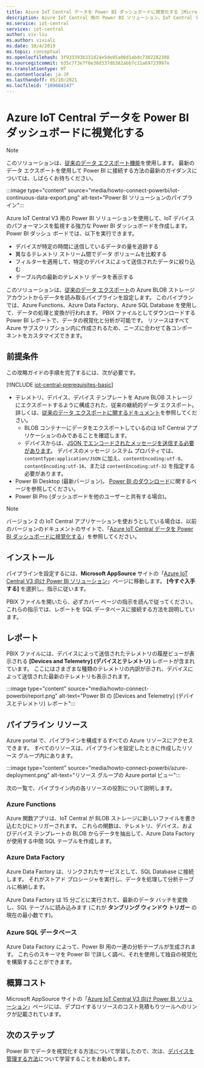 ```yaml
---
title: Azure IoT Central データを Power BI ダッシュボードに視覚化する |Microsoft Docs
description: Azure IoT Central 用の Power BI ソリューション、IoT Central データを視覚化して分析します。
ms.service: iot-central
services: iot-central
author: viv-liu
ms.author: viviali
ms.date: 10/4/2019
ms.topic: conceptual
ms.openlocfilehash: 3f933393b331d24e5de05a00d1abdc7302282308
ms.sourcegitcommit: b35c7f3e7f0e30d337db382abb7c11a69723997e
ms.translationtype: HT
ms.contentlocale: ja-JP
ms.lasthandoff: 05/10/2021
ms.locfileid: "109684147"
---
```

# <a name="visualize-and-analyze-your-azure-iot-central-data-in-a-power-bi-dashboard"></a>Azure IoT Central データを Power BI ダッシュボードに視覚化する

> [!Note] 
> このソリューションは、[従来のデータ エクスポート機能](./howto-export-data-legacy.md)を使用します。 最新のデータ エクスポートを使用して Power BI に接続する方法の最新のガイダンスについては、しばらくお待ちください。

:::image type="content" source="media/howto-connect-powerbi/iot-continuous-data-export.png" alt-text="Power BI ソリューションのパイプライン":::

Azure IoT Central V3 用の Power BI ソリューションを使用して、IoT デバイスのパフォーマンスを監視する強力な Power BI ダッシュボードを作成します。 Power BI ダッシュ ボードでは、以下を実行できます。

- デバイスが特定の時間に送信しているデータの量を追跡する
- 異なるテレメトリ ストリーム間でデータ ボリュームを比較する
- フィルターを適用して、特定のデバイスによって送信されたデータに絞り込む
- テーブル内の最新のテレメトリ データを表示する

このソリューションは、[従来のデータ エクスポート](./howto-export-data-legacy.md)の Azure BLOB ストレージ アカウントからデータを読み取るパイプラインを設定します。 このパイプランでは、Azure Functions、Azure Data Factory、Azure SQL Database を使用して、データの処理と変換が行われます。 PBIX ファイルとしてダウンロードする Power BI レポートで、データの視覚化と分析が可能です。 リソースはすべて Azure サブスクリプション内に作成されるため、ニーズに合わせて各コンポーネントをカスタマイズできます。

## <a name="prerequisites"></a>前提条件

この攻略ガイドの手順を完了するには、次が必要です。

[!INCLUDE [iot-central-prerequisites-basic](../../../includes/iot-central-prerequisites-basic.md)]

- テレメトリ、デバイス、デバイス テンプレートを Azure BLOB ストレージにエクスポートするように構成された、従来の継続的データ エクスポート。 詳しくは、[従来のデータ エクスポートに関するドキュメント](howto-export-data-legacy.md)を参照してください。
  - BLOB コンテナーにデータをエクスポートしているのは IoT Central アプリケーションのみであることを確認します。
  - デバイスからは、[JSON でエンコードされたメッセージを送信する必要があります](../../iot-hub/iot-hub-devguide-messages-d2c.md)。 デバイスのメッセージ システム プロパティでは、`contentType:application/JSON` に加え、`contentEncoding:utf-8`、`contentEncoding:utf-16`、または `contentEncoding:utf-32` を指定する必要があります。
- Power BI Desktop (最新バージョン)。 [Power BI のダウンロード](https://powerbi.microsoft.com/downloads/)に関するページを参照してください。
- Power BI Pro (ダッシュボードを他のユーザーと共有する場合)。

> [!NOTE]
> バージョン 2 の IoT Central アプリケーションを使おうとしている場合は、以前のバージョンのドキュメントのサイトで、「[Azure IoT Central データを Power BI ダッシュボードに視覚化する](/previous-versions/azure/iot-central/core/howto-connect-powerbi)」を参照してください。

## <a name="install"></a>インストール

パイプラインを設定するには、**Microsoft AppSource** サイトの「[Azure IoT Central V3 向け Power BI ソリューション](https://appsource.microsoft.com/product/web-apps/iot-central.power-bi-solution-iot-central)」ページに移動します。 **[今すぐ入手する]** を選択し、指示に従います。

PBIX ファイルを開いたら、必ずカバー ページの指示を読んで従ってください。 これらの指示では、レポートを SQL データベースに接続する方法を説明しています。

## <a name="report"></a>レポート

PBIX ファイルには、デバイスによって送信されたテレメトリの履歴ビューが表示される **[Devices and Telemetry] (デバイスとテレメトリ)** レポートが含まれています。 ここにはさまざまな種類のテレメトリの内訳が示され、デバイスによって送信された最新のテレメトリも表示されます。

:::image type="content" source="media/howto-connect-powerbi/report.png" alt-text="Power BI の [Devices and Telemetry] (デバイスとテレメトリ) レポート":::

## <a name="pipeline-resources"></a>パイプライン リソース

Azure portal で、パイプラインを構成するすべての Azure リソースにアクセスできます。 すべてのリソースは、パイプラインを設定したときに作成したリソース グループ内にあります。

:::image type="content" source="media/howto-connect-powerbi/azure-deployment.png" alt-text="リソース グループの Azure portal ビュー":::

次の一覧で、パイプライン内の各リソースの役割について説明します。

### <a name="azure-functions"></a>Azure Functions

Azure 関数アプリは、IoT Central が BLOB ストレージに新しいファイルを書き込むたびにトリガーされます。 これらの関数は、テレメトリ、デバイス、およびデバイス テンプレートの BLOB からデータを抽出して、Azure Data Factory が使用する中間 SQL テーブルを作成します。

### <a name="azure-data-factory"></a>Azure Data Factory

Azure Data Factory は、リンクされたサービスとして、SQL Database に接続します。 それがストアド プロシージャを実行し、データを処理して分析テーブルに格納します。

Azure Data Factory は 15 分ごとに実行されて、最新のデータ バッチを変換し、SQL テーブルに読み込みます (これが **タンブリング ウィンドウ トリガー** の現在の最小数です)。

### <a name="azure-sql-database"></a>Azure SQL データベース

Azure Data Factory によって、Power BI 用の一連の分析テーブルが生成されます。 これらのスキーマを Power BI で詳しく調べ、それを使用して独自の視覚化を構築することができます。

## <a name="estimated-costs"></a>概算コスト

Microsoft AppSource サイトの「[Azure IoT Central V3 向け Power BI ソリューション](https://appsource.microsoft.com/product/web-apps/iot-central.power-bi-solution-iot-central)」ページには、デプロイするリソースのコスト見積もりツールへのリンクが記載されています。

## <a name="next-steps"></a>次のステップ

Power BI でデータを視覚化する方法について学習したので、次は、[デバイスを管理する方法](howto-manage-devices.md)について学習することをお勧めします。
